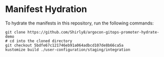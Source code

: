 # Manifest Hydration

To hydrate the manifests in this repository, run the following commands:

```shell
git clone https://github.com/Shirly8/argocon-gitops-promoter-hydrate-demo
# cd into the cloned directory
git checkout 5bdfe67c121746eb91a064adbcd107de8b66ca5a
kustomize build ./user-configuration/staging/integration
```
